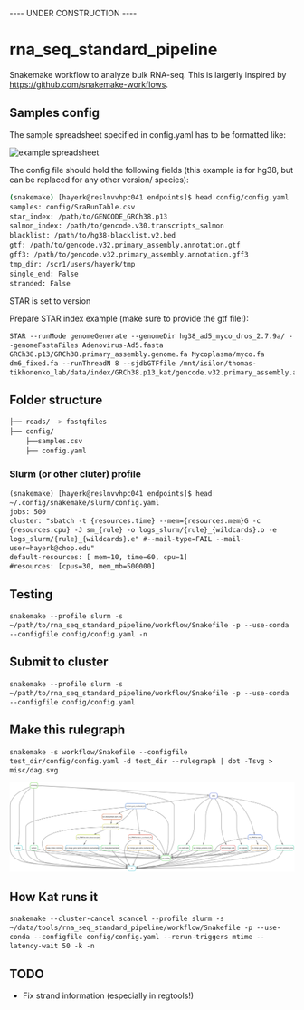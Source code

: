 ---- UNDER CONSTRUCTION ----


# rna_seq_standard_pipeline

Snakemake workflow to analyze bulk RNA-seq. This is largerly inspired by https://github.com/snakemake-workflows.

## Samples config 

The sample spreadsheet specified in config.yaml has to be formatted like:

![example spreadsheet](misc/example_sample_table.png)

The config file should hold the following fields (this example is for hg38, but can be replaced for any other version/ species):

```bash
(snakemake) [hayerk@reslnvvhpc041 endpoints]$ head config/config.yaml
samples: config/SraRunTable.csv
star_index: /path/to/GENCODE_GRCh38.p13
salmon_index: /path/to/gencode.v30.transcripts_salmon
blacklist: /path/to/hg38-blacklist.v2.bed
gtf: /path/to/gencode.v32.primary_assembly.annotation.gtf
gff3: /path/to/gencode.v32.primary_assembly.annotation.gff3
tmp_dir: /scr1/users/hayerk/tmp
single_end: False
stranded: False
```

STAR is set to version 

Prepare STAR index example (make sure to provide the gtf file!):

    STAR --runMode genomeGenerate --genomeDir hg38_ad5_myco_dros_2.7.9a/ --genomeFastaFiles Adenovirus-Ad5.fasta GRCh38.p13/GRCh38.primary_assembly.genome.fa Mycoplasma/myco.fa dm6_fixed.fa --runThreadN 8 --sjdbGTFfile /mnt/isilon/thomas-tikhonenko_lab/data/index/GRCh38.p13_kat/gencode.v32.primary_assembly.annotation.gtf

## Folder structure

```bash
├── reads/ -> fastqfiles
├── config/
	├──samples.csv
	├── config.yaml
```

 ### Slurm (or other cluter) profile

    (snakemake) [hayerk@reslnvvhpc041 endpoints]$ head ~/.config/snakemake/slurm/config.yaml
    jobs: 500
    cluster: "sbatch -t {resources.time} --mem={resources.mem}G -c {resources.cpu} -J sm_{rule} -o logs_slurm/{rule}_{wildcards}.o -e logs_slurm/{rule}_{wildcards}.e" #--mail-type=FAIL --mail-user=hayerk@chop.edu"
    default-resources: [ mem=10, time=60, cpu=1]
    #resources: [cpus=30, mem_mb=500000]
	
## Testing 
    
    snakemake --profile slurm -s ~/path/to/rna_seq_standard_pipeline/workflow/Snakefile -p --use-conda --configfile config/config.yaml -n

## Submit to cluster

    snakemake --profile slurm -s ~/path/to/rna_seq_standard_pipeline/workflow/Snakefile -p --use-conda --configfile config/config.yaml


## Make this rulegraph

    snakemake -s workflow/Snakefile --configfile test_dir/config/config.yaml -d test_dir --rulegraph | dot -Tsvg > misc/dag.svg

![example dag](misc/dag.svg)


## How Kat runs it

    snakemake --cluster-cancel scancel --profile slurm -s ~/data/tools/rna_seq_standard_pipeline/workflow/Snakefile -p --use-conda --configfile config/config.yaml --rerun-triggers mtime --latency-wait 50 -k -n

## TODO

- Fix strand information (especially in regtools!)

